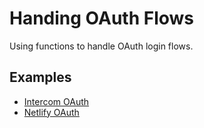 # Handing OAuth Flows

Using functions to handle OAuth login flows.

## Examples

- [Intercom OAuth](https://github.com/netlify-labs/intercom-netlify-oauth)
- [Netlify OAuth](https://github.com/netlify-labs/oauth-example)
